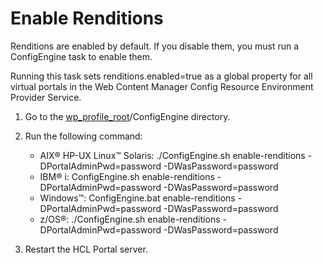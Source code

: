 # Enable Renditions

Renditions are enabled by default. If you disable them, you must run a ConfigEngine task to enable them.

Running this task sets renditions.enabled=true as a global property for all virtual portals in the Web Content Manager Config Resource Environment Provider Service.

1.  Go to the [wp\_profile\_root](../../guide_me/wpsdirstr.md#wpprofileroot)/ConfigEngine directory.

2.  Run the following command:

    -   AIX® HP-UX Linux™ Solaris: ./ConfigEngine.sh enable-renditions -DPortalAdminPwd=password -DWasPassword=password
    -   IBM® i: ConfigEngine.sh enable-renditions -DPortalAdminPwd=password -DWasPassword=password
    -   Windows™: ConfigEngine.bat enable-renditions -DPortalAdminPwd=password -DWasPassword=password
    -   z/OS®: ./ConfigEngine.sh enable-renditions -DPortalAdminPwd=password -DWasPassword=password
3.  Restart the HCL Portal server.



